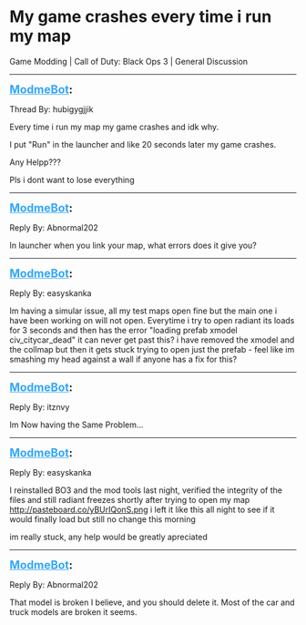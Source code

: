 # My game crashes every time i run my map
Game Modding | Call of Duty: Black Ops 3 | General Discussion

---
<strong style="font-size: 1.4em;"><span style="text-decoration: underline;text-decoration-color: #34a7f9;"><span style="color:#34a7f9;">ModmeBot</span></span>:</strong>

<p>Thread By: hubigygjjik<br /><p style="text-align:left;">Every time i run my map my game crashes and idk why.</p><p style="text-align:left;">I put &quot;Run&quot; in the launcher and like 20 seconds later my game crashes.</p><p style="text-align:left;"></p><p style="text-align:left;">Any Helpp???</p><p style="text-align:left;"></p><p style="text-align:left;">Pls i dont want to lose everything</p></p>

---
<strong style="font-size: 1.4em;"><span style="text-decoration: underline;text-decoration-color: #34a7f9;"><span style="color:#34a7f9;">ModmeBot</span></span>:</strong>

<p>Reply By: Abnormal202<br /><p style="text-align:left;">In launcher when you link your map, what errors does it give you?</p></p>

---
<strong style="font-size: 1.4em;"><span style="text-decoration: underline;text-decoration-color: #34a7f9;"><span style="color:#34a7f9;">ModmeBot</span></span>:</strong>

<p>Reply By: easyskanka<br /><p style="text-align:left;">Im having a simular issue, all my test maps open fine but the main one i have been working on will not open. Everytime i try to open radiant its loads for 3 seconds and then has the error  &quot;loading prefab xmodel civ_citycar_dead&quot;  it can never get past this? i have removed the xmodel and the collmap but then it gets stuck trying to open just the prefab - feel like im smashing my head against a wall if anyone has a fix for this?</p></p>

---
<strong style="font-size: 1.4em;"><span style="text-decoration: underline;text-decoration-color: #34a7f9;"><span style="color:#34a7f9;">ModmeBot</span></span>:</strong>

<p>Reply By: itznvy<br /><p style="text-align:left;">Im Now having the Same Problem...</p></p>

---
<strong style="font-size: 1.4em;"><span style="text-decoration: underline;text-decoration-color: #34a7f9;"><span style="color:#34a7f9;">ModmeBot</span></span>:</strong>

<p>Reply By: easyskanka<br /><p style="text-align:left;">I reinstalled BO3 and the mod tools last night, verified the integrity of the files and still radiant freezes shortly after trying to open my map  <a href="http://pasteboard.co/yBUrIQonS.png">http://pasteboard.co/yBUrIQonS.png</a> i left it like this all night to see if it would finally load but still no change this morning </p><p style="text-align:left;"></p><p style="text-align:left;">im really stuck, any help would be greatly apreciated </p></p>

---
<strong style="font-size: 1.4em;"><span style="text-decoration: underline;text-decoration-color: #34a7f9;"><span style="color:#34a7f9;">ModmeBot</span></span>:</strong>

<p>Reply By: Abnormal202<br /><p style="text-align:left;">That model is broken I believe, and you should delete it. Most of the car and truck models are broken it seems.</p></p>
